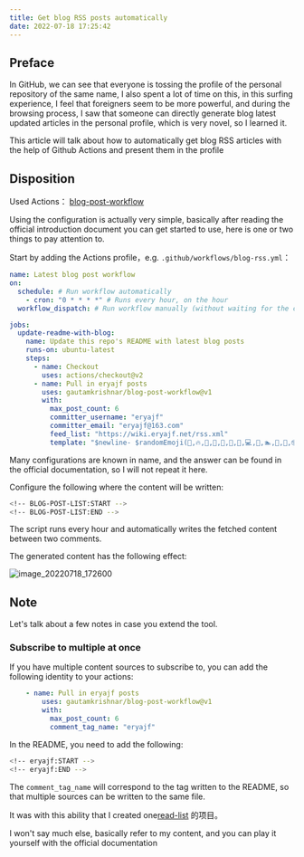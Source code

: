 ```yaml
---
title: Get blog RSS posts automatically
date: 2022-07-18 17:25:42
---
```


## Preface

In GitHub, we can see that everyone is tossing the profile of the personal repository of the same name, I also spent a lot of time on this, in this surfing experience, I feel that foreigners seem to be more powerful, and during the browsing process, I saw that someone can directly generate blog latest updated articles in the personal profile, which is very novel, so I learned it.

This article will talk about how to automatically get blog RSS articles with the help of Github Actions and present them in the profile

## Disposition

Used Actions： [blog-post-workflow](https://github.com/gautamkrishnar/blog-post-workflow)

Using the configuration is actually very simple, basically after reading the official introduction document you can get started to use, here is one or two things to pay attention to.

Start by adding the Actions profile，e.g. `.github/workflows/blog-rss.yml`：

```yaml
name: Latest blog post workflow
on:
  schedule: # Run workflow automatically
    - cron: "0 * * * *" # Runs every hour, on the hour
  workflow_dispatch: # Run workflow manually (without waiting for the cron to be called), through the Github Actions Workflow page directly

jobs:
  update-readme-with-blog:
    name: Update this repo's README with latest blog posts
    runs-on: ubuntu-latest
    steps:
      - name: Checkout
        uses: actions/checkout@v2
      - name: Pull in eryajf posts
        uses: gautamkrishnar/blog-post-workflow@v1
        with:
          max_post_count: 6
          committer_username: "eryajf"
          committer_email: "eryajf@163.com"
          feed_list: "https://wiki.eryajf.net/rss.xml"
          template: "$newline- $randomEmoji(💯,🔥,💫,🚀,🌮,📝,🥳,💻,🧰,🏊,🥰,🧐,🤓,😎,🥸,🤩,🤗,🤔,🫣,🤭,🤠,👹,👺,🤡,🤖,🎃,😺,🫶,👍,💪,💄,👀,🧠,🧑‍🏫,👨‍🏫,💂,🧑‍💻,🥷,💃,🕴,💼,🎓,🐻,🐵,🙉,🦄,🦆,🦅,🦍,🦣,🐘,🦒,🦏,🐎,🦩,🐲,🌝,🌜,🌏,🌈,🌊,🎬,🎭,🚀,🚦,⛽️,🗽,🎡,🌋,🌁,💡,🕯,🪜,🧰,⚗️,🔭,🪄,🎊,🎉,) [$title]($url) $newline"
```

Many configurations are known in name, and the answer can be found in the official documentation, so I will not repeat it here.

Configure the following where the content will be written:

```bash
<!-- BLOG-POST-LIST:START -->
<!-- BLOG-POST-LIST:END -->
```

The script runs every hour and automatically writes the fetched content between two comments.

The generated content has the following effect:

![image_20220718_172600](https://cdn.jsdelivr.net/gh/eryajf/tu/img/image_20220718_172600.png)

## Note

Let's talk about a few notes in case you extend the tool.

### Subscribe to multiple at once

If you have multiple content sources to subscribe to, you can add the following identity to your actions:

```yaml
    - name: Pull in eryajf posts
        uses: gautamkrishnar/blog-post-workflow@v1
        with:
          max_post_count: 6
          comment_tag_name: "eryajf"
```

In the README, you need to add the following:

```bash
<!-- eryajf:START -->
<!-- eryajf:END -->
```

The `comment_tag_name` will correspond to the tag written to the README, so that multiple sources can be written to the same file.

It was with this ability that I created one[read-list](https://github.com/eryajf/read-list) 的项目。

I won't say much else, basically refer to my content, and you can play it yourself with the official documentation
